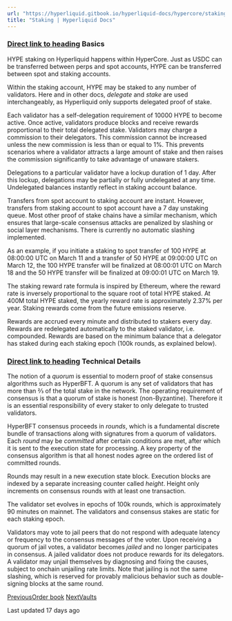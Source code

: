 ```yaml
---
url: "https://hyperliquid.gitbook.io/hyperliquid-docs/hypercore/staking"
title: "Staking | Hyperliquid Docs"
---
```


### [Direct link to heading](https://hyperliquid.gitbook.io/hyperliquid-docs/hypercore/staking\#basics)    Basics

HYPE staking on Hyperliquid happens within HyperCore. Just as USDC can be transferred between perps and spot accounts, HYPE can be transferred between spot and staking accounts.

Within the staking account, HYPE may be staked to any number of validators. Here and in other docs, _delegate_ and _stake_ are used interchangeably, as Hyperliquid only supports delegated proof of stake.

Each validator has a self-delegation requirement of 10000 HYPE to become active. Once active, validators produce blocks and receive rewards proportional to their total delegated stake. Validators may charge a commission to their delegators. This commission cannot be increased unless the new commission is less than or equal to 1%. This prevents scenarios where a validator attracts a large amount of stake and then raises the commission significantly to take advantage of unaware stakers.

Delegations to a particular validator have a lockup duration of 1 day. After this lockup, delegations may be partially or fully undelegated at any time. Undelegated balances instantly reflect in staking account balance.

Transfers from spot account to staking account are instant. However, transfers from staking account to spot account have a 7 day unstaking queue. Most other proof of stake chains have a similar mechanism, which ensures that large-scale consensus attacks are penalized by slashing or social layer mechanisms. There is currently no automatic slashing implemented.

As an example, if you initiate a staking to spot transfer of 100 HYPE at 08:00:00 UTC on March 11 and a transfer of 50 HYPE at 09:00:00 UTC on March 12, the 100 HYPE transfer will be finalized at 08:00:01 UTC on March 18 and the 50 HYPE transfer will be finalized at 09:00:01 UTC on March 19.

The staking reward rate formula is inspired by Ethereum, where the reward rate is inversely proportional to the square root of total HYPE staked. At 400M total HYPE staked, the yearly reward rate is approximately 2.37% per year. Staking rewards come from the future emissions reserve.

Rewards are accrued every minute and distributed to stakers every day. Rewards are redelegated automatically to the staked validator, i.e. compounded. Rewards are based on the minimum balance that a delegator has staked during each staking epoch (100k rounds, as explained below).

### [Direct link to heading](https://hyperliquid.gitbook.io/hyperliquid-docs/hypercore/staking\#technical-details)    Technical Details

The notion of a _quorum_ is essential to modern proof of stake consensus algorithms such as HyperBFT. A quorum is any set of validators that has more than ⅔ of the total stake in the network. The operating requirement of consensus is that a quorum of stake is honest (non-Byzantine). Therefore it is an essential responsibility of every staker to only delegate to trusted validators.

HyperBFT consensus proceeds in _rounds_, which is a fundamental discrete bundle of transactions along with signatures from a quorum of validators. Each _round_ may be _committed_ after certain conditions are met, after which it is sent to the execution state for processing. A key property of the consensus algorithm is that all honest nodes agree on the ordered list of committed rounds.

Rounds may result in a new execution state block. Execution blocks are indexed by a separate increasing counter called _height_. Height only increments on consensus rounds with at least one transaction.

The validator set evolves in epochs of 100k rounds, which is approximately 90 minutes on mainnet. The validators and consensus stakes are static for each staking epoch.

Validators may vote to jail peers that do not respond with adequate latency or frequency to the consensus messages of the voter. Upon receiving a quorum of jail votes, a validator becomes _jailed_ and no longer participates in consensus. A jailed validator does not produce rewards for its delegators. A validator may unjail themselves by diagnosing and fixing the causes, subject to onchain unjailing rate limits. Note that jailing is not the same slashing, which is reserved for provably malicious behavior such as double-signing blocks at the same round.

[PreviousOrder book](https://hyperliquid.gitbook.io/hyperliquid-docs/hypercore/order-book) [NextVaults](https://hyperliquid.gitbook.io/hyperliquid-docs/hypercore/vaults)

Last updated 17 days ago